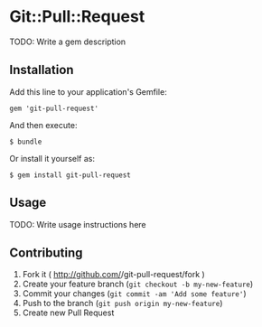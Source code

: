 # Git::Pull::Request

TODO: Write a gem description

## Installation

Add this line to your application's Gemfile:

    gem 'git-pull-request'

And then execute:

    $ bundle

Or install it yourself as:

    $ gem install git-pull-request

## Usage

TODO: Write usage instructions here

## Contributing

1. Fork it ( http://github.com/<my-github-username>/git-pull-request/fork )
2. Create your feature branch (`git checkout -b my-new-feature`)
3. Commit your changes (`git commit -am 'Add some feature'`)
4. Push to the branch (`git push origin my-new-feature`)
5. Create new Pull Request
